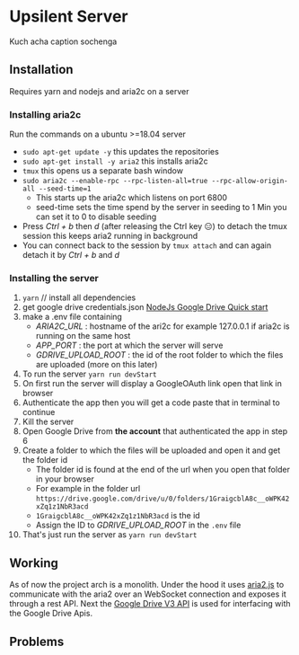 # Upsilent Server 
Kuch acha caption sochenga 
## Installation 

Requires yarn and nodejs and aria2c on a server

### Installing aria2c 
Run the commands on a ubuntu >=18.04 server 
* `sudo apt-get update -y` this updates the repositories 
* `sudo apt-get install -y aria2` this installs aria2c 
* `tmux`  this opens us a separate bash window
* `sudo aria2c --enable-rpc --rpc-listen-all=true --rpc-allow-origin-all --seed-time=1` 
  * This starts up the aria2c which listens on port 6800
  * seed-time sets the time spend by the server in seeding to 1 Min you can set it to 0 to disable seeding
* Press *Ctrl + b*  then *d* (after releasing the Ctrl key 😑)  to detach the tmux session this keeps aria2 running in background
* You can connect back to the session by `tmux attach` and can again detach it by *Ctrl + b* and *d*


### Installing the server  
1. `yarn`  // install all dependencies
2. get google drive credentials.json [NodeJs Google Drive Quick start](https://developers.google.com/drive/api/v3/quickstart/nodejs)
3. make a .env file containing
   * *ARIA2C_URL* : hostname of the ari2c for example 127.0.0.1 if aria2c is running on the same host
   * *APP_PORT*   : the port at which the server will serve
   * *GDRIVE_UPLOAD_ROOT* : the id of the root folder to which the files are uploaded (more on this later)
4. To run the server `yarn run devStart`
5. On first run the server will display a GoogleOAuth link open that link in browser 
6. Authenticate the app then you will get a code paste that in terminal to continue 
7. Kill the server 
8. Open Google Drive from **the account** that authenticated the app in step 6
9. Create a folder to which the files will be uploaded and open it and get the folder id
   * The folder id is found at the end of the url when you open that folder in your browser 
   * For example in the folder  url `https://drive.google.com/drive/u/0/folders/1GraigcblA8c__oWPK42xZq1z1NbR3acd`
   * `1GraigcblA8c__oWPK42xZq1z1NbR3acd` is the id 
   * Assign the ID to *GDRIVE_UPLOAD_ROOT* in the `.env` file
10. That's just run the server as `yarn run devStart`

## Working 

As of now the project arch is a monolith. Under the hood it uses [aria2.js](https://github.com/sonnyp/aria2.js/)
to communicate with the aria2 over an WebSocket connection and exposes it through a rest API.
Next the [Google Drive V3 API](https://developers.google.com/drive/api/v3/about-sdk) is used for interfacing with the 
Google Drive Apis. 

## Problems
